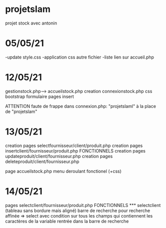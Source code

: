 # projetslam
 projet stock avec antonin
# 05/05/21
-update style.css
-application css autre fichier
-liste lien sur accueil.php

# 12/05/21
gestionstock.php--> accueilstock.php
creation connexionstock.php
css bootstrap formulaire pages insert 

ATTENTION faute de frappe dans connexion.php:
"projetslaml" à la place de "projetslam"

# 13/05/21
creation  pages selectfournisseur/client/produit.php
creation pages  insertclient/fournisseur/produit.php
FONCTIONNELS
creation  pages updateproduit/client/fournisseur.php
creation  pages deleteproduit/client/fournisseur.php


page accueilstock.php menu deroulant fonctionel (+css)

# 14/05/21
pages  selectclient/fournisseur/produit.php
FONCTIONNELS
*** selectclient (tableau sans bordure mais aligné)
    barre de recherche pour recherche affinée => select avec condition sur tous les champs qui contiennent les caractères de la variable rentrée dans la barre de recherche